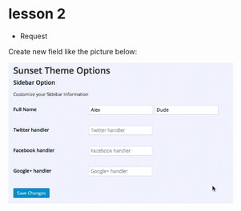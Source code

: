 # lesson 2
 - Request

Create new field like the picture below:

![Image of Yaktocat](https://github.com/comboyin/lesson_wordpress/blob/master/lession%202/img_readme/create_new_fields.png)
